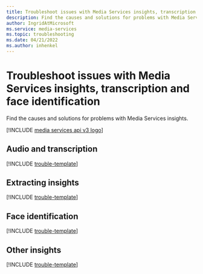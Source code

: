 ```yaml
---
title: Troubleshoot issues with Media Services insights, transcription and face identification
description: Find the causes and solutions for problems with Media Services insights, transcription and face identification.
author: IngridAtMicrosoft
ms.service: media-services
ms.topic: troubleshooting
ms.date: 04/21/2022
ms.author: inhenkel
---
```

# Troubleshoot issues with Media Services insights, transcription and face identification

Find the causes and solutions for problems with Media Services insights.

[!INCLUDE [media services api v3 logo](./includes/v3-hr.md)]

## Audio and transcription

[!INCLUDE [trouble-template](includes/trouble-template.md)]

## Extracting insights

[!INCLUDE [trouble-template](includes/trouble-template.md)]

## Face identification

[!INCLUDE [trouble-template](includes/trouble-template.md)]

## Other insights

[!INCLUDE [trouble-template](includes/trouble-template.md)]
